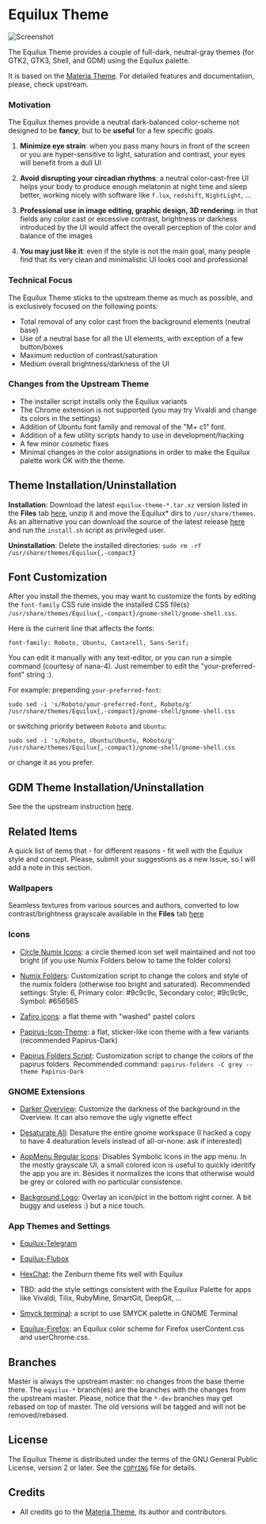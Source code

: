 # Equilux Theme

![Screenshot](screenshot.png)

The Equilux Theme provides a couple of full-dark, neutral-gray themes (for GTK2, GTK3, Shell, and GDM) using the Equilux palette.

It is based on the [Materia Theme](https://github.com/nana-4/materia-theme). For detailed features and documentation, please, check upstream.
                                                                                                                            
### Motivation

The Equilux themes provide a neutral dark-balanced color-scheme not designed to be __fancy__, but to be __useful__ for a few specific goals.

1. __Minimize eye strain__: when you pass many hours in front of the screen or you are hyper-sensitive to light, saturation and contrast, your eyes will benefit from a dull UI

2. __Avoid disrupting your circadian rhythms__: a neutral color-cast-free UI helps your body to produce enough melatonin at night time and sleep better, working nicely with software like `f.lux`, `redshift`, `NightLight`, ...

3. __Professional use in image editing, graphic design, 3D rendering__: in that fields any color cast or excessive contrast, brightness or darkness introduced by the UI would affect the overall perception of the color and balance of the images

4. __You may just like it__: even if the style is not the main goal, many people find that its very clean and minimalistic UI looks cool and professional


### Technical Focus

The Equilux Theme sticks to the upstream theme as much as possible, and is exclusively focused on the following points:

- Total removal of any color cast from the background elements (neutral base)
- Use of a neutral base for all the UI elements, with exception of a few button/boxes
- Maximum reduction of contrast/saturation
- Medium overall brightness/darkness of the UI

### Changes from the Upstream Theme

- The installer script installs only the Equilux variants
- The Chrome extension is not supported (you may try Vivaldi and change its colors in the settings)
- Addition of Ubuntu font family and removal of the "M+ c1" font.
- Addition of a few utility scripts handy to use in development/hacking
- A few minor cosmetic fixes
- Minimal changes in the color assignations in order to make the Equilux palette work OK with the theme.

## Theme Installation/Uninstallation

**Installation**: Download the latest `equilux-theme-*.tar.xz` version listed in the __Files__ tab [here](https://www.opendesktop.org/p/1182169/), unzip it and move the Equilux* dirs to `/usr/share/themes`. As an alternative you can download the source of the latest release [here](https://github.com/ddnexus/equilux-theme/releases) and run the `install.sh` script as privileged user.

**Uninstallation**: Delete the installed directories: `sudo rm -rf /usr/share/themes/Equilux{,-compact}`

## Font Customization

After you install the themes, you may want to customize the fonts by editing the `font-family` CSS rule inside the installed CSS file(s) `/usr/share/themes/Equilux{,-compact}/gnome-shell/gnome-shell.css`.

Here is the current line that affects the fonts:

```
font-family: Roboto, Ubuntu, Cantarell, Sans-Serif;
``` 

You can edit it manually with any text-editor, or you can run a simple command (courtesy of nana-4). Just remember to edit the "your-preferred-font" string :).

For example: prepending `your-preferred-font`:

```
sudo sed -i 's/Roboto/your-preferred-font, Roboto/g' /usr/share/themes/Equilux{,-compact}/gnome-shell/gnome-shell.css
```

or switching priority between `Roboto` and `Ubuntu`:

```
sudo sed -i 's/Roboto, Ubuntu/Ubuntu, Roboto/g' /usr/share/themes/Equilux{,-compact}/gnome-shell/gnome-shell.css
```

or change it as you prefer.

## GDM Theme Installation/Uninstallation

See the the upstream instruction [here](https://github.com/nana-4/materia-theme/wiki/GDM-Theme).

## Related Items

A quick list of items that - for different reasons - fit well with the Equilux style and concept. Please, submit your suggestions as a new Issue, so I will add a note in this section.

### Wallpapers

Seamless textures from various sources and authors, converted to low contrast/brightness grayscale available in the __Files__ tab [here](https://www.opendesktop.org/p/1182169/)

### Icons

- [Circle Numix Icons](https://github.com/numixproject/numix-icon-theme-circle): a circle themed icon set well maintained and not too bright (if you use Numix Folders below to tame the folder colors)

- [Numix Folders](https://github.com/numixproject/numix-folders): Customization script to change the colors and style of the numix folders (otherwise too bright and saturated). Recommended settings: Style: 6, Primary color: #9c9c9c, Secondary color; #9c9c9c, Symbol: #656565

- [Zafiro icons](https://github.com/zayronxio/Zafiro-icons): a flat theme with "washed" pastel colors

- [Papirus-Icon-Theme](https://github.com/PapirusDevelopmentTeam/papirus-icon-theme/): a flat, sticker-like icon theme with a few variants (recommended Papirus-Dark)

- [Papirus Folders Script](https://github.com/PapirusDevelopmentTeam/papirus-folders): Customization script to change the colors of the papirus folders. Recommended command: `papirus-folders -C grey --theme Papirus-Dark`

### GNOME Extensions

- [Darker Overview](https://extensions.gnome.org/extension/1177/darker-overview/): Customize the darkness of the background in the Overview. It can also remove the ugly vignette effect

- [Desaturate All](https://extensions.gnome.org/extension/1102/desaturate-all/): Desature the entire gnome workspace (I hacked a copy to have 4 deaturation levels instead of all-or-none: ask if interested)

- [AppMenu Regular Icons](https://extensions.gnome.org/extension/970/appmenu-regular-icons/): Disables Symbolic Icons in the app menu. In the mostly grayscale UI, a small colored icon is useful to quickly identify the app you are in. Besides it normalizes the icons that otherwise would be grey or colored with no particular consistence.

- [Background Logo](https://extensions.gnome.org/extension/889/background-logo/): Overlay an icon/pict in the bottom right corner. A bit buggy and useless :) but a nice touch.

### App Themes and Settings

- [Equilux-Telegram](https://github.com/aquatix/Equilux-Telegram-Theme)

- [Equilux-Flubox](https://www.opendesktop.org/p/1193958/) 

- [HexChat](https://dl.hexchat.net/themes/Zenburn.hct): the Zenburn theme fits well with Equilux

- TBD: add the style settings consistent with the Equilux Palette for apps like Vivaldi, Tilix, RubyMine, SmartGit, DeepGit, ... 

- [Smyck terminal](https://github.com/DarthWound/smyck-gnome-terminal): a script to use SMYCK palette in GNOME Terminal

- [Equilux-Firefox](https://github.com/cj-sv/equilux-firefox): an Equilux color scheme for Firefox userContent.css and userChrome.css.

## Branches

Master is always the upstream master: no changes from the base theme there.
The `equilux-*` branch(es) are the branches with the changes from the upstream master.
Please, notice that the `*-dev` branches may get rebased on top of master. The old versions will be tagged and will not be removed/rebased.

## License

The Equilux Theme is distributed under the terms of the GNU General Public License, version 2 or later. See the [`COPYING`](COPYING) file for details.

## Credits

- All credits go to the [Materia Theme](https://github.com/nana-4/materia-theme), its author and contributors.

